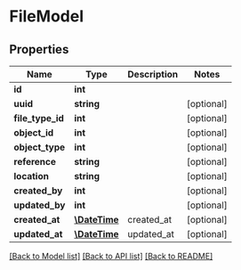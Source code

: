 # FileModel

## Properties
Name | Type | Description | Notes
------------ | ------------- | ------------- | -------------
**id** | **int** |  | 
**uuid** | **string** |  | [optional] 
**file_type_id** | **int** |  | [optional] 
**object_id** | **int** |  | [optional] 
**object_type** | **int** |  | [optional] 
**reference** | **string** |  | [optional] 
**location** | **string** |  | [optional] 
**created_by** | **int** |  | [optional] 
**updated_by** | **int** |  | [optional] 
**created_at** | [**\DateTime**](\DateTime.md) | created_at | [optional] 
**updated_at** | [**\DateTime**](\DateTime.md) | updated_at | [optional] 

[[Back to Model list]](../README.md#documentation-for-models) [[Back to API list]](../README.md#documentation-for-api-endpoints) [[Back to README]](../README.md)


